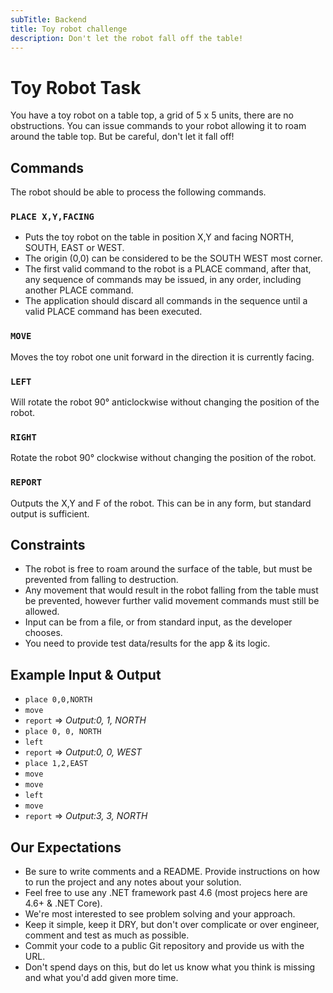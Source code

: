 ```yaml
---
subTitle: Backend
title: Toy robot challenge
description: Don't let the robot fall off the table!
---
```


# Toy Robot Task 
You have a toy robot on a table top, a grid of 5 x 5 units, there are no obstructions. You can issue commands to your robot allowing it to roam around the table top. But be careful, don't let it fall off!

## Commands
The robot should be able to process the following commands.

### `PLACE X,Y,FACING`

- Puts the toy robot on the table in position X,Y and facing NORTH, SOUTH, EAST or WEST.
- The origin (0,0) can be considered to be the SOUTH WEST most corner.
- The first valid command to the robot is a PLACE command, after that, any sequence of commands may be issued, in any order, including another PLACE command.
- The application should discard all commands in the sequence until a valid PLACE command has been executed.

### `MOVE`

Moves the toy robot one unit forward in the direction it is currently facing.

### `LEFT`

Will rotate the robot 90° anticlockwise without changing the position of the robot.

### `RIGHT`

Rotate the robot 90° clockwise without changing the position of the robot.

### `REPORT`

Outputs the X,Y and F of the robot. This can be in any form, but standard output is sufficient.

## Constraints
- The robot is free to roam around the surface of the table, but must be prevented from falling to destruction. 
- Any movement that would result in the robot falling from the table must be prevented, however further valid movement commands must still be allowed.
- Input can be from a file, or from standard input, as the developer chooses.
- You need to provide test data/results for the app & its logic.


## Example Input & Output

- `place 0,0,NORTH`
- `move`
- `report` => _Output:0, 1, NORTH_
- `place 0, 0, NORTH`
- `left`
- `report` => _Output:0, 0, WEST_
- `place 1,2,EAST`
- `move`
- `move`
- `left`
- `move`
- `report` => _Output:3, 3, NORTH_



## Our Expectations

- Be sure to write comments and a README. Provide instructions on how to run the project and any notes  about your solution.
- Feel free to use any .NET framework past 4.6 (most projecs here are 4.6+ & .NET Core).
- We're most interested to see problem solving and your approach.
- Keep it simple, keep it DRY, but don't over complicate or over engineer, comment and test as much as possible.
- Commit your code to a public Git repository and provide us with the URL.
- Don't spend days on this, but do let us know what you think is missing and what you'd add given more time.